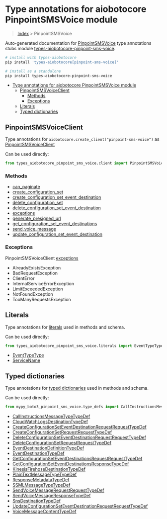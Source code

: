 <a id="type-annotations-for-aiobotocore-pinpointsmsvoice-module"></a>

# Type annotations for aiobotocore PinpointSMSVoice module

> [Index](..) > PinpointSMSVoice

Auto-generated documentation for
[PinpointSMSVoice](https://boto3.amazonaws.com/v1/documentation/api/latest/reference/services/pinpoint-sms-voice.html#PinpointSMSVoice)
type annotations stubs module
[types-aiobotocore-pinpoint-sms-voice](https://pypi.org/project/types-aiobotocore-pinpoint-sms-voice/).

```bash
# install with types-aiobotocore
pip install 'types-aiobotocore[pinpoint-sms-voice]'

# install as a standalone
pip install types-aiobotocore-pinpoint-sms-voice
```

- [Type annotations for aiobotocore PinpointSMSVoice module](#type-annotations-for-aiobotocore-pinpointsmsvoice-module)
  - [PinpointSMSVoiceClient](#pinpointsmsvoiceclient)
    - [Methods](#methods)
    - [Exceptions](#exceptions)
  - [Literals](#literals)
  - [Typed dictionaries](#typed-dictionaries)

<a id="pinpointsmsvoiceclient"></a>

## PinpointSMSVoiceClient

Type annotations for `aiobotocore.create_client("pinpoint-sms-voice")` as
[PinpointSMSVoiceClient](./client.md)

Can be used directly:

```python
from types_aiobotocore_pinpoint_sms_voice.client import PinpointSMSVoiceClient
```

<a id="methods"></a>

### Methods

- [can_paginate](./client.md#can_paginate)
- [create_configuration_set](./client.md#create_configuration_set)
- [create_configuration_set_event_destination](./client.md#create_configuration_set_event_destination)
- [delete_configuration_set](./client.md#delete_configuration_set)
- [delete_configuration_set_event_destination](./client.md#delete_configuration_set_event_destination)
- [exceptions](./client.md#exceptions)
- [generate_presigned_url](./client.md#generate_presigned_url)
- [get_configuration_set_event_destinations](./client.md#get_configuration_set_event_destinations)
- [send_voice_message](./client.md#send_voice_message)
- [update_configuration_set_event_destination](./client.md#update_configuration_set_event_destination)

<a id="exceptions"></a>

### Exceptions

PinpointSMSVoiceClient [exceptions](./client.md#exceptions)

- AlreadyExistsException
- BadRequestException
- ClientError
- InternalServiceErrorException
- LimitExceededException
- NotFoundException
- TooManyRequestsException

<a id="literals"></a>

## Literals

Type annotations for [literals](./literals.md) used in methods and schema.

Can be used directly:

```python
from types_aiobotocore_pinpoint_sms_voice.literals import EventTypeType, ...
```

- [EventTypeType](./literals.md#eventtypetype)
- [ServiceName](./literals.md#servicename)

<a id="typed-dictionaries"></a>

## Typed dictionaries

Type annotations for [typed dictionaries](./type_defs.md) used in methods and
schema.

Can be used directly:

```python
from mypy_boto3_pinpoint_sms_voice.type_defs import CallInstructionsMessageTypeTypeDef, ...
```

- [CallInstructionsMessageTypeTypeDef](./type_defs.md#callinstructionsmessagetypetypedef)
- [CloudWatchLogsDestinationTypeDef](./type_defs.md#cloudwatchlogsdestinationtypedef)
- [CreateConfigurationSetEventDestinationRequestRequestTypeDef](./type_defs.md#createconfigurationseteventdestinationrequestrequesttypedef)
- [CreateConfigurationSetRequestRequestTypeDef](./type_defs.md#createconfigurationsetrequestrequesttypedef)
- [DeleteConfigurationSetEventDestinationRequestRequestTypeDef](./type_defs.md#deleteconfigurationseteventdestinationrequestrequesttypedef)
- [DeleteConfigurationSetRequestRequestTypeDef](./type_defs.md#deleteconfigurationsetrequestrequesttypedef)
- [EventDestinationDefinitionTypeDef](./type_defs.md#eventdestinationdefinitiontypedef)
- [EventDestinationTypeDef](./type_defs.md#eventdestinationtypedef)
- [GetConfigurationSetEventDestinationsRequestRequestTypeDef](./type_defs.md#getconfigurationseteventdestinationsrequestrequesttypedef)
- [GetConfigurationSetEventDestinationsResponseTypeDef](./type_defs.md#getconfigurationseteventdestinationsresponsetypedef)
- [KinesisFirehoseDestinationTypeDef](./type_defs.md#kinesisfirehosedestinationtypedef)
- [PlainTextMessageTypeTypeDef](./type_defs.md#plaintextmessagetypetypedef)
- [ResponseMetadataTypeDef](./type_defs.md#responsemetadatatypedef)
- [SSMLMessageTypeTypeDef](./type_defs.md#ssmlmessagetypetypedef)
- [SendVoiceMessageRequestRequestTypeDef](./type_defs.md#sendvoicemessagerequestrequesttypedef)
- [SendVoiceMessageResponseTypeDef](./type_defs.md#sendvoicemessageresponsetypedef)
- [SnsDestinationTypeDef](./type_defs.md#snsdestinationtypedef)
- [UpdateConfigurationSetEventDestinationRequestRequestTypeDef](./type_defs.md#updateconfigurationseteventdestinationrequestrequesttypedef)
- [VoiceMessageContentTypeDef](./type_defs.md#voicemessagecontenttypedef)
